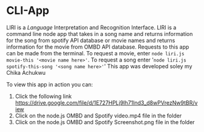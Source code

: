 # CLI-App
LIRI is a _Language_ Interpretation and Recognition Interface. LIRI is a command line node app that takes in a song name and returns information for the song from spotify API database or movie names and returns information for the movie from OMBD API database. Requests to this app can be made from the terminal. To request a movie, enter `node liri.js movie-this '<movie name here>'`. To request a song enter '`node liri.js spotify-this-song '<song name here>'`'
This app was developed soley my Chika Achukwu

To view this app in action you can:
1. Click the following link https://drive.google.com/file/d/1E727HPLj9Ih71lnd3_d8wPVrezNw9tBR/view
2. Click on the node.js OMBD and Spotify video.mp4 file in the folder
3. Click on the node.js OMBD and Spotify Screenshot.png file in the folder

